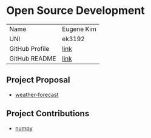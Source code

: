 
# Open Source Development

|  |  | 
|:--|:--|
|Name|Eugene Kim|
|UNI| ek3192|
| GitHub Profile | [link](https://github.com/e7kim) |
| GitHub README | [link](https://github.com/e7kim/e7kim/blob/main/README.md) |


## Project Proposal
- [weather-forecast](../projects/python/forecast-weather.md)

## Project Contributions
- [numpy](../projects/python/numpy.md)
